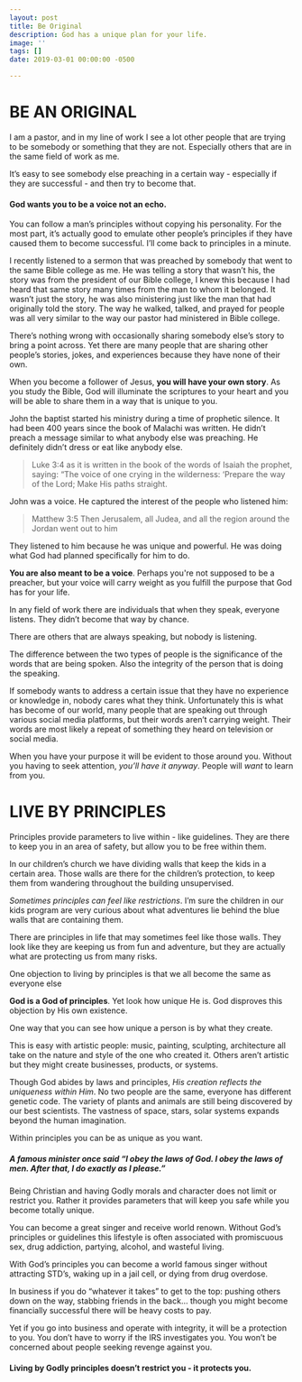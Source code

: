 ```yaml
---
layout: post
title: Be Original
description: God has a unique plan for your life.
image: ''
tags: []
date: 2019-03-01 00:00:00 -0500

---
```

# BE AN ORIGINAL

I am a pastor, and in my line of work I see a lot other people that are trying to be somebody or something that they are not. Especially others that are in the same field of work as me.

It’s easy to see somebody else preaching in a certain way - especially if they are successful - and then try to become that.

#### God wants you to be a voice not an echo.

You can follow a man’s principles without copying his personality. For the most part, it’s actually good to emulate other people’s principles if they have caused them to become successful. I’ll come back to principles in a minute.

I recently listened to a sermon that was preached by somebody that went to the same Bible college as me. He was telling a story that wasn’t his, the story was from the president of our Bible college, I knew this because I had heard that same story many times from the man to whom it belonged. It wasn’t just the story, he was also ministering just like the man that had originally told the story. The way he walked, talked, and prayed for people was all very similar to the way our pastor had ministered in Bible college.

There’s nothing wrong with occasionally sharing somebody else’s story to bring a point across. Yet there are many people that are sharing other people’s stories, jokes, and experiences because they have none of their own.

When you become a follower of Jesus, **you will have your own story**. As you study the Bible, God will illuminate the scriptures to your heart and you will be able to share them in a way that is unique to you.

John the baptist started his ministry during a time of prophetic silence. It had been 400 years since the book of Malachi was written. He didn’t preach a message similar to what anybody else was preaching. He definitely didn’t dress or eat like anybody else.

> Luke 3:4 as it is written in the book of the words of Isaiah the prophet, saying: “The voice of one crying in the wilderness: ‘Prepare the way of the Lord; Make His paths straight.

John was a voice. He captured the interest of the people who listened him:

> Matthew 3:5 Then Jerusalem, all Judea, and all the region around the Jordan went out to him

They listened to him because he was unique and powerful. He was doing what God had planned specifically for him to do.

**You are also meant to be a voice**. Perhaps you're not supposed  to be a preacher, but your voice will carry weight as you fulfill the purpose that God has for your life.

In any field of work there are individuals that when they speak, everyone listens. They didn’t become that way by chance.

There are others that are always speaking, but nobody is listening.

The difference between the two types of people is the significance of the words that are being spoken. Also the integrity of the person that is doing the speaking.

If somebody wants to address a certain issue that they have no experience or knowledge in, nobody cares what they think. Unfortunately this is what has become of our world, many people that are speaking out through various social media platforms, but their words aren’t carrying weight. Their words are most likely a repeat of something they heard on television or social media.

When you have your purpose it will be evident to those around you. Without you having to seek attention, _you’ll have it anyway_. People will _want_ to learn from you.

# LIVE BY PRINCIPLES

Principles provide parameters to live within - like guidelines. They are there to keep you in an area of safety, but allow you to be free within them.

In our children’s church we have dividing walls that keep the kids in a certain area. Those walls are there for the children’s protection, to keep them from wandering throughout the building unsupervised.

_Sometimes principles can feel like restrictions_. I’m sure the children in our kids program are very curious about what adventures lie behind the blue walls that are containing them.

There are principles in life that may sometimes feel like those walls. They look like they are keeping us from fun and adventure, but they are actually what are protecting us from many risks.

One objection to living by principles is that we all become the same as everyone else

**God is a God of principles**. Yet look how unique He is. God disproves this objection by His own existence.

One way that you can see how unique a person is by what they create.

This is easy with artistic people: music, painting, sculpting, architecture all take on the nature and style of the one who created it. Others aren’t artistic but they might create businesses, products, or systems.

Though God abides by laws and principles, _His creation reflects the uniqueness within Him_. No two people are the same, everyone has different genetic code. The variety of plants and animals are still being discovered by our best scientists. The vastness of space, stars, solar systems expands beyond the human imagination.

Within principles you can be as unique as you want.

##### A famous minister once said “I obey the laws of God. I obey the laws of men. After that, I do exactly as I please.”

Being Christian and having Godly morals and character does not limit or restrict you. Rather it provides parameters that will keep you safe while you become totally unique.

You can become a great singer and receive world renown. Without God’s principles or guidelines this lifestyle is often associated with promiscuous sex, drug addiction, partying, alcohol, and wasteful living.

With God’s principles you can become a world famous singer without attracting STD’s, waking up in a jail cell, or dying from drug overdose.

In business if you do “whatever it takes” to get to the top: pushing others down on the way, stabbing friends in the back… though you might become financially successful there will be heavy costs to pay.

Yet if you go into business and operate with integrity, it will be a protection to you. You don’t have to worry if the IRS investigates you. You won’t be concerned about people seeking revenge against you.

#### Living by Godly principles doesn’t restrict you - it protects you.